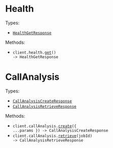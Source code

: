 # Health

Types:

- <code><a href="./src/resources/health.ts">HealthGetResponse</a></code>

Methods:

- <code title="get /health">client.health.<a href="./src/resources/health.ts">get</a>() -> HealthGetResponse</code>

# CallAnalysis

Types:

- <code><a href="./src/resources/call-analysis.ts">CallAnalysisCreateResponse</a></code>
- <code><a href="./src/resources/call-analysis.ts">CallAnalysisRetrieveResponse</a></code>

Methods:

- <code title="post /v1/call-analysis">client.callAnalysis.<a href="./src/resources/call-analysis.ts">create</a>({ ...params }) -> CallAnalysisCreateResponse</code>
- <code title="get /v1/call-analysis/{jobId}">client.callAnalysis.<a href="./src/resources/call-analysis.ts">retrieve</a>(jobId) -> CallAnalysisRetrieveResponse</code>

